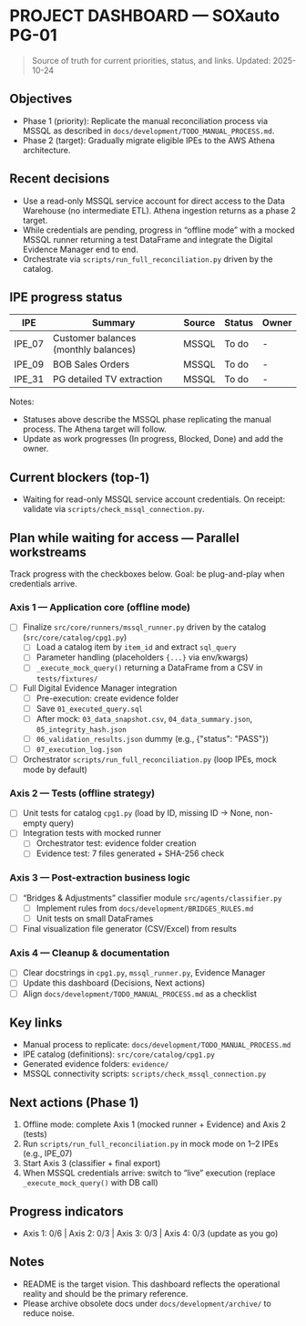 # PROJECT DASHBOARD — SOXauto PG-01

> Source of truth for current priorities, status, and links. Updated: 2025-10-24

## Objectives

- Phase 1 (priority): Replicate the manual reconciliation process via MSSQL as described in `docs/development/TODO_MANUAL_PROCESS.md`.
- Phase 2 (target): Gradually migrate eligible IPEs to the AWS Athena architecture.

## Recent decisions

- Use a read-only MSSQL service account for direct access to the Data Warehouse (no intermediate ETL). Athena ingestion returns as a phase 2 target.
- While credentials are pending, progress in “offline mode” with a mocked MSSQL runner returning a test DataFrame and integrate the Digital Evidence Manager end to end.
- Orchestrate via `scripts/run_full_reconciliation.py` driven by the catalog.

## IPE progress status

| IPE | Summary | Source | Status | Owner |
|-----|---------|--------|--------|-------|
| IPE_07 | Customer balances (monthly balances) | MSSQL | To do | - |
| IPE_09 | BOB Sales Orders | MSSQL | To do | - |
| IPE_31 | PG detailed TV extraction | MSSQL | To do | - |

Notes:

- Statuses above describe the MSSQL phase replicating the manual process. The Athena target will follow.
- Update as work progresses (In progress, Blocked, Done) and add the owner.

## Current blockers (top-1)

- Waiting for read-only MSSQL service account credentials. On receipt: validate via `scripts/check_mssql_connection.py`.

## Plan while waiting for access — Parallel workstreams

Track progress with the checkboxes below. Goal: be plug-and-play when credentials arrive.

### Axis 1 — Application core (offline mode)

- [ ] Finalize `src/core/runners/mssql_runner.py` driven by the catalog (`src/core/catalog/cpg1.py`)
  - [ ] Load a catalog item by `item_id` and extract `sql_query`
  - [ ] Parameter handling (placeholders `{...}` via env/kwargs)
  - [ ] `_execute_mock_query()` returning a DataFrame from a CSV in `tests/fixtures/`
- [ ] Full Digital Evidence Manager integration
  - [ ] Pre-execution: create evidence folder
  - [ ] Save `01_executed_query.sql`
  - [ ] After mock: `03_data_snapshot.csv`, `04_data_summary.json`, `05_integrity_hash.json`
  - [ ] `06_validation_results.json` dummy (e.g., {"status": "PASS"})
  - [ ] `07_execution_log.json`
- [ ] Orchestrator `scripts/run_full_reconciliation.py` (loop IPEs, mock mode by default)

### Axis 2 — Tests (offline strategy)

- [ ] Unit tests for catalog `cpg1.py` (load by ID, missing ID → None, non-empty query)
- [ ] Integration tests with mocked runner
  - [ ] Orchestrator test: evidence folder creation
  - [ ] Evidence test: 7 files generated + SHA-256 check

### Axis 3 — Post-extraction business logic

- [ ] “Bridges & Adjustments” classifier module `src/agents/classifier.py`
  - [ ] Implement rules from `docs/development/BRIDGES_RULES.md`
  - [ ] Unit tests on small DataFrames
- [ ] Final visualization file generator (CSV/Excel) from results

### Axis 4 — Cleanup & documentation

- [ ] Clear docstrings in `cpg1.py`, `mssql_runner.py`, Evidence Manager
- [ ] Update this dashboard (Decisions, Next actions)
- [ ] Align `docs/development/TODO_MANUAL_PROCESS.md` as a checklist

## Key links

- Manual process to replicate: `docs/development/TODO_MANUAL_PROCESS.md`
- IPE catalog (definitions): `src/core/catalog/cpg1.py`
- Generated evidence folders: `evidence/`
- MSSQL connectivity scripts: `scripts/check_mssql_connection.py`

## Next actions (Phase 1)

1. Offline mode: complete Axis 1 (mocked runner + Evidence) and Axis 2 (tests)
2. Run `scripts/run_full_reconciliation.py` in mock mode on 1–2 IPEs (e.g., IPE_07)
3. Start Axis 3 (classifier + final export)
4. When MSSQL credentials arrive: switch to “live” execution (replace `_execute_mock_query()` with DB call)

## Progress indicators

- Axis 1: 0/6 | Axis 2: 0/3 | Axis 3: 0/3 | Axis 4: 0/3 (update as you go)

## Notes

- README is the target vision. This dashboard reflects the operational reality and should be the primary reference.
- Please archive obsolete docs under `docs/development/archive/` to reduce noise.
